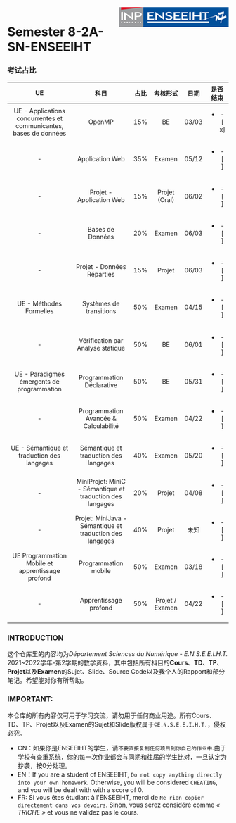 <div class="logo"><img src="logo.png" width="250px" align="right"></div>

# Semester 8-2A-SN-ENSEEIHT

### 考试占比
|UE|科目|占比|考核形式|日期|是否结束|
|:----:|:----:|:----:|:----:|:----:|:----:|
|UE - Applications concurrentes et communicantes, bases de données|OpenMP|15%|BE|03/03|<ul><li>- [ x] </li></ul>|
|-|Application Web|35%|Examen|05/12|<ul><li>- [ ] </li></ul>|
|-|Projet - Application Web|15%|Projet (Oral)|06/02|<ul><li>- [ ] </li></ul>|
|-|Bases de Données|20%|Examen|06/03|<ul><li>- [ ] </li></ul>|
|-|Projet - Données Réparties|15%|Projet|06/03|<ul><li>- [ ] </li></ul>|
|UE - Méthodes Formelles|Systèmes de transitions|50%|Examen|04/15|<ul><li>- [ ] </li></ul>|
|-|Vérification par Analyse statique|50%|BE|06/01|<ul><li>- [ ] </li></ul>|
|UE - Paradigmes émergents de programmation|Programmation Déclarative|50%|BE|05/31|<ul><li>- [ ] </li></ul>|
|-|Programmation Avancée & Calculabilité|50%|Examen|04/22|<ul><li>- [ ] </li></ul>|
|UE - Sémantique et traduction des langages|Sémantique et traduction des langages|40%|Examen|05/20|<ul><li>- [ ] </li></ul>|
|-|MiniProjet: MiniC - Sémantique et traduction des langages|20%|Projet|04/08|<ul><li>- [ ] </li></ul>|
|-|Projet: MiniJava - Sémantique et traduction des langages|40%|Projet|未知|<ul><li>- [ ] </li></ul>|
|UE Programmation Mobile et apprentissage profond|Programmation mobile|50%|Examen|03/18|<ul><li>- [ ] </li></ul>|
|-|Apprentissage profond|50%|Projet / Examen|04/22|<ul><li>- [ ] </li></ul>|

### INTRODUCTION
这个仓库里的内容均为*Département Sciences du Numérique - E.N.S.E.E.I.H.T.* 2021~2022学年-第2学期的教学资料，其中包括所有科目的**Cours**、**TD**、**TP**、**Projet**以及**Examen**的Sujet、Slide、Source Code以及我个人的Rapport和部分笔记。希望能对你有所帮助。


### IMPORTANT: 

本仓库的所有内容仅可用于学习交流，请勿用于任何商业用途。所有Cours、TD、TP、Projet以及Examen的Sujet和Slide版权属于`©E.N.S.E.E.I.H.T.`，侵权必究。
  * CN：如果你是ENSEEIHT的学生，请`不要直接复制任何项目到你自己的作业中`.由于学校有查重系统，你的每一次作业都会与同期和往届的学生比对，一旦认定为抄袭，按0分处理。
  * EN：If you are a student of ENSEEIHT, `Do not copy anything directly into your own homework`. Otherwise, you will be considered `CHEATING`, and you will be dealt with with a score of 0.
  * FR: Si vous êtes étudiant à l'ENSEEIHT, merci de `Ne rien copier directement dans vos devoirs`. Sinon, vous serez considéré comme *« TRICHE »* et vous ne validez pas le cours.

